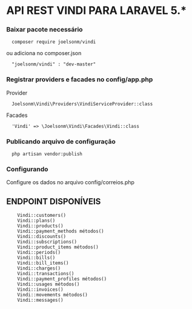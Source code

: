 # API REST VINDI PARA LARAVEL 5.*

### Baixar pacote necessário

```
  composer require joelsonm/vindi
```
ou adiciona no composer.json
```
  "joelsonm/vindi" : "dev-master"
```

### Registrar providers e facades no config/app.php

Provider

```
  Joelsonm\Vindi\Providers\VindiServiceProvider::class
```
Facades
```
  'Vindi' => \Joelsonm\Vindi\Facades\Vindi::class
```

### Publicando arquivo de configuração

```
  php artisan vendor:publish
```

### Configurando
Configure os dados no arquivo config/correios.php

## ENDPOINT DISPONÍVEIS

```
    Vindi::customers()
    Vindi::plans()
    Vindi::products()
    Vindi::payment_methods métodos()
    Vindi::discounts()
    Vindi::subscriptions()
    Vindi::product_items métodos()
    Vindi::periods()
    Vindi::bills()
    Vindi::bill_items()
    Vindi::charges()
    Vindi::transactions()
    Vindi::payment_profiles métodos()
    Vindi::usages métodos()
    Vindi::invoices()
    Vindi::movements métodos()
    Vindi::messages()

```

